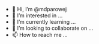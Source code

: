 - 👋 Hi, I’m @mdparowej
- 👀 I’m interested in ...
- 🌱 I’m currently learning ...
- 💞️ I’m looking to collaborate on ...
- 📫 How to reach me ...

<!---
mdparowej/mdparowej is a ✨ special ✨ repository because its `README.md` (this file) appears on your GitHub profile.
You can click the Preview link to take a look at your changes.
--->
